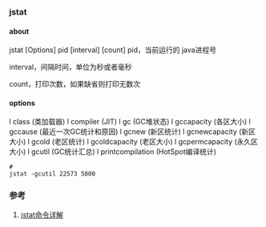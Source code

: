 ### jstat
#### about
jstat [Options] pid [interval] [count]
pid，当前运行的 java进程号 

interval，间隔时间，单位为秒或者毫秒 

count，打印次数，如果缺省则打印无数次
#### options
l  class (类加载器) 
l  compiler (JIT) 
l  gc (GC堆状态) 
l  gccapacity (各区大小) 
l  gccause (最近一次GC统计和原因) 
l  gcnew (新区统计)
l  gcnewcapacity (新区大小)
l  gcold (老区统计)
l  gcoldcapacity (老区大小)
l  gcpermcapacity (永久区大小)
l  gcutil (GC统计汇总)
l  printcompilation (HotSpot编译统计)

```shell
#
jstat -gcutil 22573 5000
```

### 参考

1. [jstat命令详解](https://blog.csdn.net/zhaozheng7758/article/details/8623549)
